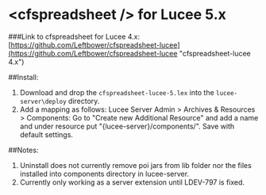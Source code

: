 # \<cfspreadsheet /> for Lucee 5.x

###Link to cfspreadsheet for Lucee 4.x:
[https://github.com/Leftbower/cfspreadsheet-lucee](https://github.com/Leftbower/cfspreadsheet-lucee "cfspreadsheet-lucee 4.x")

##Install:
1. Download and drop the `cfspreadsheet-lucee-5.lex` into the `lucee-server\deploy` directory.
1. Add a mapping as follows: Lucee Server Admin > Archives & Resources > Components: Go to "Create new Additional Resource" and add a name and under resource put "{lucee-server}/components/". Save with default settings.

##Notes:
1. Uninstall does not currently remove poi jars from lib folder nor the files installed into components directory in lucee-server.
1. Currently only working as a server extension until LDEV-797 is fixed.
